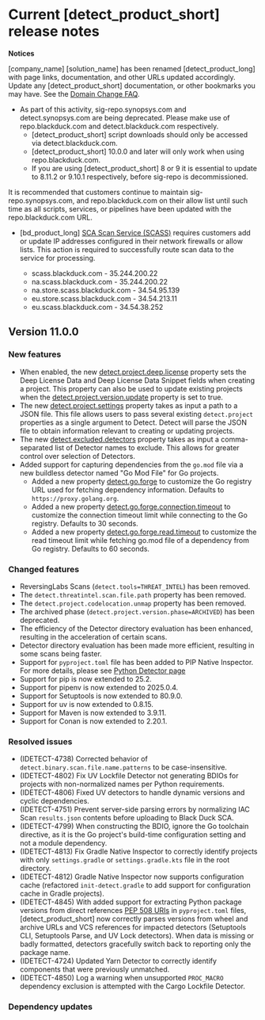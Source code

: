 # Current [detect_product_short] release notes

**Notices**   

[company_name] [solution_name] has been renamed [detect_product_long] with page links, documentation, and other URLs updated accordingly. Update any [detect_product_short] documentation, or other bookmarks you may have. See the [Domain Change FAQ](https://community.blackduck.com/s/article/Black-Duck-Domain-Change-FAQ).
* As part of this activity, sig-repo.synopsys.com and detect.synopsys.com are being deprecated. Please make use of repo.blackduck.com and detect.blackduck.com respectively. 
    * [detect_product_short] script downloads should only be accessed via detect.blackduck.com.
    * [detect_product_short] 10.0.0 and later will only work when using repo.blackduck.com.
    * If you are using [detect_product_short] 8 or 9 it is essential to update to 8.11.2 or 9.10.1 respectively, before sig-repo is decommissioned.   

<note type="note">It is recommended that customers continue to maintain sig-repo.synopsys.com, and repo.blackduck.com on their allow list until such time as all scripts, services, or pipelines have been updated with the repo.blackduck.com URL.</note>

* [bd_product_long] [SCA Scan Service (SCASS)](https://community.blackduck.com/s/question/0D5Uh00000O2ZSYKA3/black-duck-sca-new-ip-address-requirements-for-2025) requires customers add or update IP addresses configured in their network firewalls or allow lists. This action is required to successfully route scan data to the service for processing.

	* scass.blackduck.com - 35.244.200.22
	* na.scass.blackduck.com - 35.244.200.22
	* na.store.scass.blackduck.com - 34.54.95.139
	* eu.store.scass.blackduck.com - 34.54.213.11
	* eu.scass.blackduck.com - 34.54.38.252

## Version 11.0.0

### New features

* When enabled, the new [detect.project.deep.license](properties/configuration/project.md#deep-license-analysis) property sets the Deep License Data and Deep License Data Snippet fields when creating a project. This property can also be used to update existing projects when the [detect.project.version.update](properties/configuration/project.md#update-project-version) property is set to true.
* The new [detect.project.settings](properties/configuration/project.md#project-settings-via-json) property takes as input a path to a JSON file. This file allows users to pass several existing `detect.project` properties as a single argument to Detect. Detect will parse the JSON file to obtain information relevant to creating or updating projects.
* The new [detect.excluded.detectors](properties/configuration/detector.md#detectors-excluded-advanced) property takes as input a comma-separated list of Detector names to exclude. This allows for greater control over selection of Detectors.
* Added support for capturing dependencies from the `go.mod` file via a new buildless detector named "Go Mod File" for Go projects.
	* Added a new property [detect.go.forge](properties/detectors/go.md#go-forge-url) to customize the Go registry URL used for fetching dependency information. Defaults to `https://proxy.golang.org`.
	* Added a new property [detect.go.forge.connection.timeout](properties/detectors/go.md#go-forge-connection-timeout) to customize the connection timeout limit while connecting to the Go registry. Defaults to 30 seconds.
	* Added a new property [detect.go.forge.read.timeout](properties/detectors/go.md#go-forge-read-timeout) to customize the read timeout limit while fetching go.mod file of a dependency from Go registry. Defaults to 60 seconds.

### Changed features

* ReversingLabs Scans (`detect.tools=THREAT_INTEL`) has been removed.
* The `detect.threatintel.scan.file.path` property has been removed.
* The `detect.project.codelocation.unmap` property has been removed.
* The archived phase (`detect.project.version.phase=ARCHIVED`) has been deprecated.
* The efficiency of the Detector directory evaluation has been enhanced, resulting in the acceleration of certain scans.
* Detector directory evaluation has been made more efficient, resulting in some scans being faster.
* Support for `pyproject.toml` file has been added to PIP Native Inspector. For more details, please see [Python Detector page](packagemgrs/python.md)
* Support for pip is now extended to 25.2.
* Support for pipenv is now extended to 2025.0.4.
* Support for Setuptools is now extended to 80.9.0.
* Support for uv is now extended to 0.8.15.
* Support for Maven is now extended to 3.9.11.
* Support for Conan is now extended to 2.20.1.

### Resolved issues

* (IDETECT-4738) Corrected behavior of `detect.binary.scan.file.name.patterns` to be case-insensitive. 
* (IDETECT-4802) Fix UV Lockfile Detector not generating BDIOs for projects with non-normalized names per Python requirements.
* (IDETECT-4806) Fixed UV detectors to handle dynamic versions and cyclic dependencies.
* (IDETECT-4751) Prevent server-side parsing errors by normalizing IAC Scan `results.json` contents before uploading to Black Duck SCA.
* (IDETECT-4799) When constructing the BDIO, ignore the Go toolchain directive, as it is the Go project's build-time configuration setting and not a module dependency.
* (IDETECT-4813) Fix Gradle Native Inspector to correctly identify projects with only `settings.gradle` or `settings.gradle.kts` file in the root directory.
* (IDETECT-4812) Gradle Native Inspector now supports configuration cache (refactored `init-detect.gradle` to add support for configuration cache in Gradle projects).
* (IDETECT-4845) With added support for extracting Python package versions from direct references [PEP 508 URIs](https://packaging.python.org/en/latest/specifications/dependency-specifiers/#environment-markers) in `pyproject.toml` files, [detect_product_short] now correctly parses versions from wheel and archive URLs and VCS references for impacted detectors (Setuptools CLI, Setuptools Parse, and UV Lock detectors). When data is missing or badly formatted, detectors gracefully switch back to reporting only the package name.
* (IDETECT-4724) Updated Yarn Detector to correctly identify components that were previously unmatched.
* (IDETECT-4850) Log a warning when unsupported `PROC_MACRO` dependency exclusion is attempted with the Cargo Lockfile Detector.

### Dependency updates

